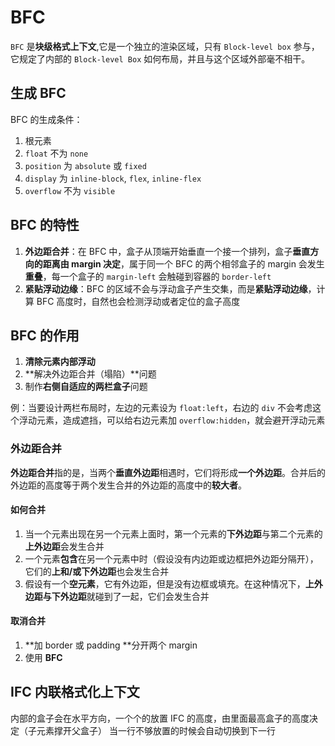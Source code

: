 # BFC

`BFC` 是**块级格式上下文**,它是一个独立的渲染区域，只有 `Block-level box` 参与， 它规定了内部的 `Block-level Box` 如何布局，并且与这个区域外部毫不相干。

## 生成 BFC

BFC 的生成条件：
1. 根元素 
2. `float` 不为 `none` 
3. `position` 为 `absolute` 或 `fixed` 
4. `display` 为 `inline-block`, `flex`, `inline-flex` 
5. `overflow` 不为 `visible`

## BFC 的特性

1. **外边距合并**：在 BFC 中，盒子从顶端开始垂直一个接一个排列，盒子**垂直方向的距离由 margin 决定**，属于同一个 BFC 的两个相邻盒子的 margin 会发生**重叠**，每一个盒子的 `margin-left` 会触碰到容器的 `border-left`
2. **紧贴浮动边缘**：BFC 的区域不会与浮动盒子产生交集，而是**紧贴浮动边缘**，计算 BFC 高度时，自然也会检测浮动或者定位的盒子高度

## BFC 的作用
1. **清除元素内部浮动**
2. **解决外边距合并（塌陷）**问题
3. 制作**右侧自适应的两栏盒子**问题

例：当要设计两栏布局时，左边的元素设为 `float:left`，右边的 `div` 不会考虑这个浮动元素，造成遮挡，可以给右边元素加 `overflow:hidden`，就会避开浮动元素

### 外边距合并

**外边距合并**指的是，当两个**垂直外边距**相遇时，它们将形成**一个外边距**。合并后的外边距的高度等于两个发生合并的外边距的高度中的**较大者**。

#### 如何合并

1. 当一个元素出现在另一个元素上面时，第一个元素的**下外边距**与第二个元素的**上外边距**会发生合并
2. 一个元素**包含**在另一个元素中时（假设没有内边距或边框把外边距分隔开），它们的**上和/或下外边距**也会发生合并
3. 假设有一个**空元素**，它有外边距，但是没有边框或填充。在这种情况下，**上外边距与下外边距**就碰到了一起，它们会发生合并

#### 取消合并

1. **加 border 或 padding **分开两个 margin 
2. 使用 **BFC**

## IFC 内联格式化上下文

内部的盒子会在水平方向，一个个的放置
IFC 的高度，由里面最高盒子的高度决定（子元素撑开父盒子）
当一行不够放置的时候会自动切换到下一行